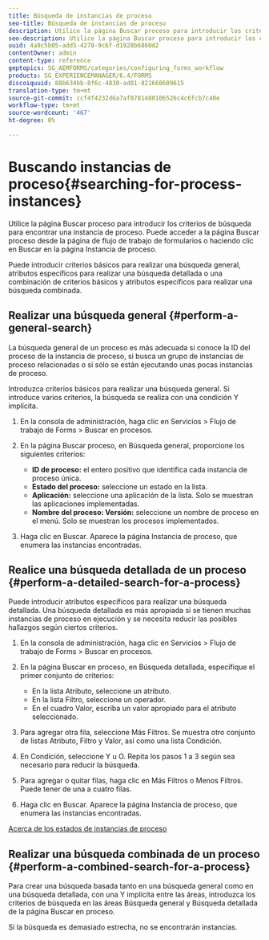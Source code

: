 ```yaml
---
title: Búsqueda de instancias de proceso
seo-title: Búsqueda de instancias de proceso
description: Utilice la página Buscar proceso para introducir los criterios de búsqueda para encontrar una instancia de proceso.
seo-description: Utilice la página Buscar proceso para introducir los criterios de búsqueda para encontrar una instancia de proceso.
uuid: 4a9c5b05-add5-4278-9c6f-d1928b6860d2
contentOwner: admin
content-type: reference
geptopics: SG_AEMFORMS/categories/configuring_forms_workflow
products: SG_EXPERIENCEMANAGER/6.4/FORMS
discoiquuid: 88b634bb-8f6c-4830-ad01-821668609615
translation-type: tm+mt
source-git-commit: ccf4f4232d6a7af0781480106526c4c6fcb7c40e
workflow-type: tm+mt
source-wordcount: '467'
ht-degree: 0%

---
```



# Buscando instancias de proceso{#searching-for-process-instances}

Utilice la página Buscar proceso para introducir los criterios de búsqueda para encontrar una instancia de proceso. Puede acceder a la página Buscar proceso desde la página de flujo de trabajo de formularios o haciendo clic en Buscar en la página Instancia de proceso.

Puede introducir criterios básicos para realizar una búsqueda general, atributos específicos para realizar una búsqueda detallada o una combinación de criterios básicos y atributos específicos para realizar una búsqueda combinada.

## Realizar una búsqueda general {#perform-a-general-search}

La búsqueda general de un proceso es más adecuada si conoce la ID del proceso de la instancia de proceso, si busca un grupo de instancias de proceso relacionadas o si sólo se están ejecutando unas pocas instancias de proceso.

Introduzca criterios básicos para realizar una búsqueda general. Si introduce varios criterios, la búsqueda se realiza con una condición Y implícita.

1. En la consola de administración, haga clic en Servicios > Flujo de trabajo de Forms > Buscar en procesos.
1. En la página Buscar proceso, en Búsqueda general, proporcione los siguientes criterios:

   * **ID de proceso:** el entero positivo que identifica cada instancia de proceso única.
   * **Estado del proceso:** seleccione un estado en la lista.
   * **Aplicación:** seleccione una aplicación de la lista. Solo se muestran las aplicaciones implementadas.
   * **Nombre del proceso: Versión:** seleccione un nombre de proceso en el menú. Solo se muestran los procesos implementados.

1. Haga clic en Buscar. Aparece la página Instancia de proceso, que enumera las instancias encontradas.

## Realice una búsqueda detallada de un proceso {#perform-a-detailed-search-for-a-process}

Puede introducir atributos específicos para realizar una búsqueda detallada. Una búsqueda detallada es más apropiada si se tienen muchas instancias de proceso en ejecución y se necesita reducir las posibles hallazgos según ciertos criterios.

1. En la consola de administración, haga clic en Servicios > Flujo de trabajo de Forms > Buscar en procesos.
1. En la página Buscar en proceso, en Búsqueda detallada, especifique el primer conjunto de criterios:

   * En la lista Atributo, seleccione un atributo.
   * En la lista Filtro, seleccione un operador.
   * En el cuadro Valor, escriba un valor apropiado para el atributo seleccionado.

1. Para agregar otra fila, seleccione Más Filtros. Se muestra otro conjunto de listas Atributo, Filtro y Valor, así como una lista Condición.
1. En Condición, seleccione Y u O. Repita los pasos 1 a 3 según sea necesario para reducir la búsqueda.
1. Para agregar o quitar filas, haga clic en Más Filtros o Menos Filtros. Puede tener de una a cuatro filas.
1. Haga clic en Buscar. Aparece la página Instancia de proceso, que enumera las instancias encontradas.

[Acerca de los estados de instancias de proceso](/help/forms/using/admin-help/processes.md#about-process-instance-statuses)

## Realizar una búsqueda combinada de un proceso {#perform-a-combined-search-for-a-process}

Para crear una búsqueda basada tanto en una búsqueda general como en una búsqueda detallada, con una Y implícita entre las áreas, introduzca los criterios de búsqueda en las áreas Búsqueda general y Búsqueda detallada de la página Buscar en proceso.

Si la búsqueda es demasiado estrecha, no se encontrarán instancias.
